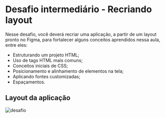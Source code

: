# Desafio intermediário - Recriando layout

Nesse desafio, você deverá recriar uma aplicação, a partir de um layout pronto no Figma, para fortalecer alguns conceitos aprendidos nessa aula, entre eles:

- Estruturando um projeto HTML;
- Uso de tags HTML mais comuns;
- Conceitos iniciais de CSS;
- Posicionamento e alinhamento de elementos na tela;
- Aplicando fontes customizadas;
- Espaçamentos.

## Layout da aplicação
![desafio](https://gcdnb.pbrd.co/images/sgHPRfJrQGHC.png?o=1)

